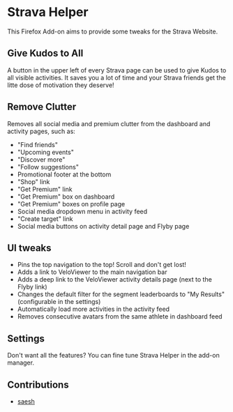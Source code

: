 # Strava Helper

This Firefox Add-on aims to provide some tweaks for the Strava Website.

## Give Kudos to All

A button in the upper left of every Strava page can be used to give Kudos to all visible activities. It saves you a lot of time and your Strava friends get the litte dose of motivation they deserve!

## Remove Clutter

Removes all social media and premium clutter from the dashboard and activity pages, such as:

- "Find friends"
- "Upcoming events"
- "Discover more"
- "Follow suggestions"
- Promotional footer at the bottom
- "Shop" link
- "Get Premium" link
- "Get Premium" box on dashboard
- "Get Premium" boxes on profile page
- Social media dropdown menu in activity feed
- "Create target" link
- Social media buttons on activity detail page and Flyby page

## UI tweaks

- Pins the top navigation to the top! Scroll and don't get lost!
- Adds a link to VeloViewer to the main navigation bar
- Adds a deep link to the VeloViewer activity details page (next to the Flyby link)
- Changes the default filter for the segment leaderboards to "My Results" (configurable in the settings)
- Automatically load more activities in the activity feed
- Removes consecutive avatars from the same athlete in dashboard feed

## Settings

Don't want all the features? You can fine tune Strava Helper in the add-on manager.

## Contributions

* [saesh](https://github.com/saesh)

